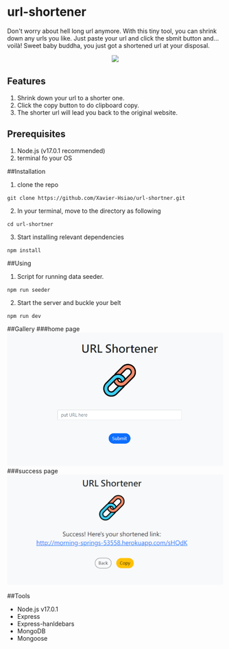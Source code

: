 # url-shortener
Don't worry about hell long url anymore. With this tiny tool, you can shrink down any urls you like. Just paste your url and click the sbmit button and... voilà! Sweet baby buddha, you just got a shortened url at your disposal.
<p align="center">
  <img src="https://github.com/Xavier-Hsiao/url-shortner/blob/main/public/image/demo.gif">
</p>

## Features
1. Shrink down your url to a shorter one.
2. Click the copy button to do clipboard copy.
3. The shorter url will lead you back to the original website.

## Prerequisites
1. Node.js (v17.0.1 recommended)
2. terminal fo your OS

##Installation
1. clone the repo
```
git clone https://github.com/Xavier-Hsiao/url-shortner.git
```
2. In your terminal, move to the directory as following
```
cd url-shortner
```
3. Start installing relevant dependencies
```
npm install
```

##Using
1. Script for running data seeder.
```
npm run seeder
```
2. Start the server and buckle your belt
```
npm run dev
```

##Gallery
###home page
![home page](https://github.com/Xavier-Hsiao/url-shortner/blob/main/public/image/url-shortner-homepage.png)
###success page
![success page](https://github.com/Xavier-Hsiao/url-shortner/blob/main/public/image/url-shortner-success.png)

##Tools
- Node.js v17.0.1
- Express
- Express-hanldebars
- MongoDB
- Mongoose

